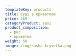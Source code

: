 ```yaml
---
templateKey: products
title: Суші з криветкою
price: 169
categoryProduct: susi
product_composition:
  - рис
  - криветка
weight: 50
image: /img/susha-kryvetka.png
---
```

